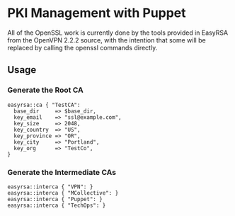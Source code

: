 # PKI Management with Puppet

All of the OpenSSL work is currently done by the tools provided in EasyRSA from
the OpenVPN 2.2.2 source, with the intention that some will be replaced by
calling the openssl commands directly.

## Usage

### Generate the Root CA

    easyrsa::ca { "TestCA":
      base_dir     => $base_dir,
      key_email    => "ssl@example.com",
      key_size     => 2048,
      key_country  => "US",
      key_province => "OR",
      key_city     => "Portland",
      key_org      => "TestCo",
    }

### Generate the Intermediate CAs

    easyrsa::interca { "VPN": }
    easyrsa::interca { "MCollective": }
    easyrsa::interca { "Puppet": }
    easyrsa::interca { "TechOps": }


